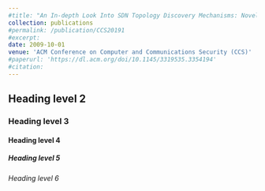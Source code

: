 ```yaml
---
#title: "An In-depth Look Into SDN Topology Discovery Mechanisms: Novel Attacks and Practical Countermeasures"
collection: publications
#permalink: /publication/CCS20191
#excerpt:
date: 2009-10-01
venue: 'ACM Conference on Computer and Communications Security (CCS)'
#paperurl: 'https://dl.acm.org/doi/10.1145/3319535.3354194'
#citation:
---
```


## Heading level 2
### Heading level 3
#### Heading level 4
##### Heading level 5
###### Heading level 6
